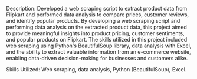 Description: Developed a web scraping script to extract product data from Flipkart and performed data analysis to compare prices, customer reviews, and identify popular products.
By developing a web scraping script and performing data analysis on the extracted product data, this project aimed to provide meaningful insights into product pricing, customer sentiments, and popular products on Flipkart. The skills utilized in this project included web scraping using Python's BeautifulSoup library, data analysis with Excel, and the ability to extract valuable information from an e-commerce website, enabling data-driven decision-making for businesses and customers alike.

Skills Utilized: Web scraping, data analysis, Python (BeautifulSoup), Excel.
